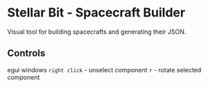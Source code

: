 # Stellar Bit - Spacecraft Builder

Visual tool for building spacecrafts and generating their JSON.

## Controls

egui windows
`right click` - unselect component
`r` - rotate selected component
